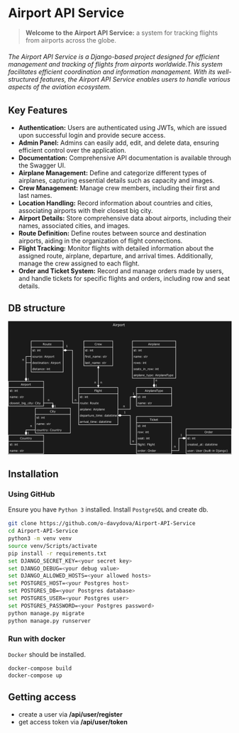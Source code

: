 # Airport API Service
> **Welcome to the Airport API Service:** a system for tracking flights from airports across the globe.

###### The Airport API Service is a Django-based project designed for efficient management and tracking of flights from airports worldwide.This system facilitates efficient coordination and information management. With its well-structured features, the Airport API Service enables users to handle various aspects of the aviation ecosystem.

## Key Features

* **Authentication:** Users are authenticated using JWTs, which are issued upon successful login and provide secure access.
* **Admin Panel:** Admins can easily add, edit, and delete data, ensuring efficient control over the application.
* **Documentation:** Comprehensive API documentation is available through the Swagger UI.
* **Airplane Management:** Define and categorize different types of airplanes, capturing essential details such as capacity and images.
* **Crew Management:** Manage crew members, including their first and last names.
* **Location Handling:** Record information about countries and cities, associating airports with their closest big city.
* **Airport Details:** Store comprehensive data about airports, including their names, associated cities, and images.
* **Route Definition:** Define routes between source and destination airports, aiding in the organization of flight connections.
* **Flight Tracking:** Monitor flights with detailed information about the assigned route, airplane, departure, and arrival times. Additionally, manage the crew assigned to each flight.
* **Order and Ticket System:** Record and manage orders made by users, and handle tickets for specific flights and orders, including row and seat details.

## DB structure 

![DB structure](Airport-API-diagram.png)

## Installation
### Using GitHub

Ensure you have `Python 3` installed.
Install `PostgreSQL` and create db.

```bash
git clone https://github.com/o-davydova/Airport-API-Service
cd Airport-API-Service
python3 -m venv venv
source venv/Scripts/activate
pip install -r requirements.txt
set DJANGO_SECRET_KEY=<your secret key>
set DJANGO_DEBUG=<your debug value>
set DJANGO_ALLOWED_HOSTS=<your allowed hosts>
set POSTGRES_HOST=<your Postgres host>
set POSTGRES_DB=<your Postgres database>
set POSTGRES_USER=<your Postgres user>
set POSTGRES_PASSWORD=<your Postgres password>
python manage.py migrate
python manage.py runserver
```

### Run with docker

`Docker` should be installed.

```
docker-compose build
docker-compose up
```

## Getting access
- create a user via **/api/user/register**
- get access token via **/api/user/token**
